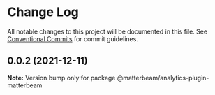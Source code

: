 # Change Log

All notable changes to this project will be documented in this file.
See [Conventional Commits](https://conventionalcommits.org) for commit guidelines.

## 0.0.2 (2021-12-11)

**Note:** Version bump only for package @matterbeam/analytics-plugin-matterbeam
